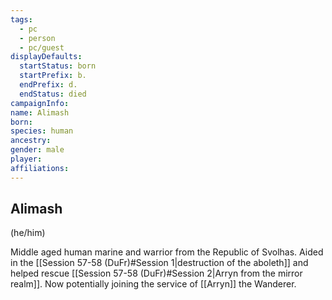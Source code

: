 ```yaml
---
tags:
  - pc
  - person
  - pc/guest
displayDefaults:
  startStatus: born
  startPrefix: b.
  endPrefix: d.
  endStatus: died
campaignInfo: 
name: Alimash
born: 
species: human
ancestry: 
gender: male
player: 
affiliations:
---
```


## Alimash
(he/him)

Middle aged human marine and warrior from the Republic of Svolhas. Aided in the [[Session 57-58 (DuFr)#Session 1|destruction of the aboleth]] and helped rescue [[Session 57-58 (DuFr)#Session 2|Arryn from the mirror realm]]. Now potentially joining the service of [[Arryn]] the Wanderer.
